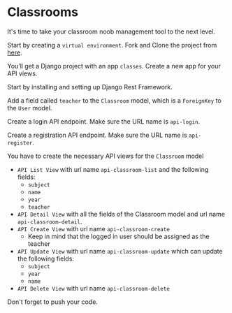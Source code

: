 # Classrooms

It's time to take your classroom noob management tool to the next level.

Start by creating a `virtual environment`. Fork and Clone the project from [here](https://github.com/JoinCODED/ClassroomsAPI/).

You’ll get a Django project with an app `classes`. Create a new app for your API views.

Start by installing and setting up Django Rest Framework.

Add a field called `teacher` to the `Classroom` model, which is a `ForeignKey` to the `User` model.

Create a login API endpoint. Make sure the URL name is `api-login`.

Create a registration API endpoint. Make sure the URL name is `api-register`.

You have to create the necessary API views for the `Classroom` model

- `API List View` with url name `api-classroom-list` and the following fields:
  - `subject`
  - `name`
  - `year`
  - `teacher`
- `API Detail View` with all the fields of the Classroom model and url name `api-classroom-detail`.
- `API Create View` with url name `api-classroom-create`
  - Keep in mind that the logged in user should be assigned as the teacher
- `API Update View` with url name `api-classroom-update` which can update the following fields:
  - `subject`
  - `year`
  - `name`
- `API Delete View` with url name `api-classroom-delete`

Don't forget to push your code.
